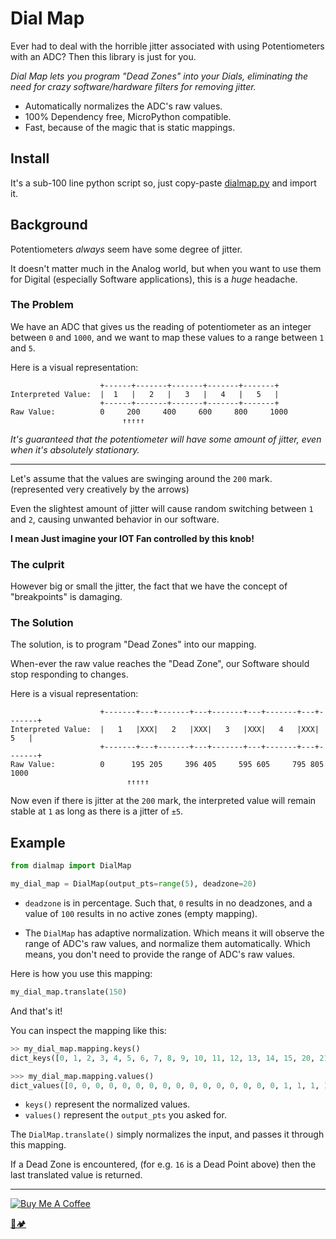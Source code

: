 # Dial Map

Ever had to deal with the horrible jitter associated with using Potentiometers with an ADC? 
Then this library is just for you.

*Dial Map lets you program "Dead Zones" into your Dials, eliminating the need for crazy software/hardware filters for removing jitter.*

- Automatically normalizes the ADC's raw values.
- 100% Dependency free, MicroPython compatible.
- Fast, because of the magic that is static mappings.

## Install

It's a sub-100 line python script so, just copy-paste [dialmap.py](dialmap.py) and import it. 

## Background

Potentiometers *always* seem have some degree of jitter.
 
It doesn't matter much in the Analog world,
but when you want to use them for Digital (especially Software applications), 
this is a *huge* headache.

### The Problem

We have an ADC that gives us the reading of potentiometer as an integer between `0` and `1000`, 
and we want to map these values to a range between `1` and `5`. 

Here is a visual representation:

```text
                    +------+-------+-------+-------+-------+
Interpreted Value:  |  1   |   2   |   3   |   4   |   5   |     
                    +------+-------+-------+-------+-------+
Raw Value:          0     200     400     600     800     1000
                         ↑↑↑↑↑
```


*It's guaranteed that the potentiometer will have some amount of jitter, even when it's absolutely stationary.*

---

Let's assume that the values are swinging around the `200` mark. (represented very creatively by the arrows)

Even the slightest amount of jitter will cause random switching between `1` and `2`, 
causing unwanted behavior in our software.

**I mean Just imagine your IOT Fan controlled by this knob!**

### The culprit

However big or small the jitter, the fact that we have the concept of "breakpoints" is damaging.

### The Solution


The solution, is to program "Dead Zones" into our mapping.

When-ever the raw value reaches the "Dead Zone", our Software should stop responding to changes.

Here is a visual representation:

```text
                    +-------+---+-------+---+-------+---+-------+---+-------+
Interpreted Value:  |   1   |XXX|   2   |XXX|   3   |XXX|   4   |XXX|   5   |     
                    +-------+---+-------+---+-------+---+-------+---+-------+
Raw Value:          0      195 205     396 405     595 605     795 805     1000
                          ↑↑↑↑↑                          
```

Now even if there is jitter at the `200` mark, 
the interpreted value will remain stable at `1` as long as there is a jitter of `±5`.


## Example
 
```python
from dialmap import DialMap

my_dial_map = DialMap(output_pts=range(5), deadzone=20)
```

- `deadzone` is in percentage. 
    Such that, `0` results in no deadzones, and a value of `100` results in no active zones (empty mapping).

- The `DialMap` has adaptive normalization. 
    Which means it will observe the range of ADC's raw values, and normalize them automatically. 
    Which means, you don't need to provide the range of ADC's raw values.
  
Here is how you use this mapping:

```python
my_dial_map.translate(150)
```

And that's it!


You can inspect the mapping like this:

```python
>> my_dial_map.mapping.keys()
dict_keys([0, 1, 2, 3, 4, 5, 6, 7, 8, 9, 10, 11, 12, 13, 14, 15, 20, 21, 22, 23, 24, 25, 26, 27, 28, 29, 30, 31, 32, 33, 34, 35, 40, 41, 42, 43, 44, 45, 46, 47, 48, 49, 50, 51, 52, 53, 54, 55, 60, 61, 62, 63, 64, 65, 66, 67, 68, 69, 70, 71, 72, 73, 74, 75, 80, 81, 82, 83, 84, 85, 86, 87, 88, 89, 90, 91, 92, 93, 94, 95, 96, 97, 98, 99])

>>> my_dial_map.mapping.values()
dict_values([0, 0, 0, 0, 0, 0, 0, 0, 0, 0, 0, 0, 0, 0, 0, 0, 1, 1, 1, 1, 1, 1, 1, 1, 1, 1, 1, 1, 1, 1, 1, 1, 2, 2, 2, 2, 2, 2, 2, 2, 2, 2, 2, 2, 2, 2, 2, 2, 3, 3, 3, 3, 3, 3, 3, 3, 3, 3, 3, 3, 3, 3, 3, 3, 4, 4, 4, 4, 4, 4, 4, 4, 4, 4, 4, 4, 4, 4, 4, 4, 4, 4, 4, 4])
```

- `keys()` represent the normalized values.
- `values()` represent the `output_pts` you asked for.

The `DialMap.translate()` simply normalizes the input, and passes it through this mapping.

If a Dead Zone is encountered, (for e.g. `16` is a Dead Point above) then the last translated value is returned.

---

<a href="https://www.buymeacoffee.com/u75YezVri" target="_blank"><img src="https://www.buymeacoffee.com/assets/img/custom_images/black_img.png" alt="Buy Me A Coffee" style="height: auto !important;width: auto !important;" ></a>

[🐍🏕️](http://www.pycampers.com/)
